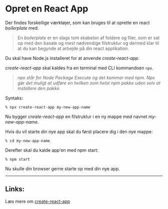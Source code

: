 # Opret en React App

Der findes forskellige værktøjer, som kan bruges til at oprette en react *boilerplate* med.

>En *boilerplate* er en slags tom skabelon af foldere og filer, som er sat op med den basale og mest nødvendige filstruktur og dermed klar til at du kan begynde at arbejde på din react  applikation.

Du skal have Node.js installeret for at anvende *create-react-app*.

*create-react-app* skal kaldes fra en terminal med CLI kommandoen `npx`.

> *npx står for Node Package Execute og det kommer med npm. Npx gør det muligt at udføre en hvilken som helst npm pakke uden selv at installere den pakke*.

Syntaks:
```
% npx create-react-app my-new-app-name
```
Nu bygger *create-react-app* en filstruktur i en ny mappe med navnet *my-new-app-name*. 

Hvis du vil starte din nye app skal du først placere dig i den nye mappe:
```
% cd my-new-app-name
```
Derefter skal du kalde app'en med npm start:
```
% npm start
````
Nu skulle din browser gerne starte op med din nye app.
___
## Links: 

Læs mere om [create-react-app](https://reactjs.org/docs/create-a-new-react-app.html)


